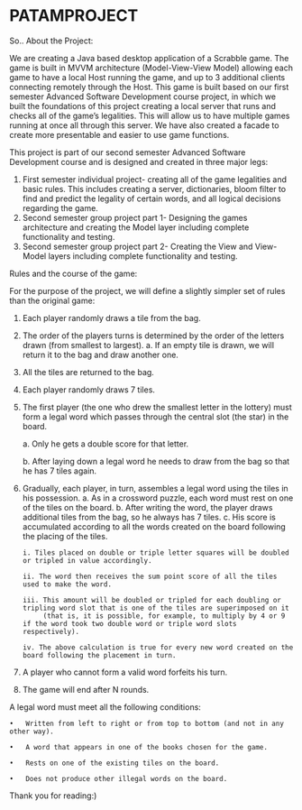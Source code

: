 # PATAMPROJECT

So.. About the Project:

We are creating a Java based desktop application of a Scrabble game.
The game is built in MVVM architecture (Model-View-View Model) allowing each game to have a local Host running the game,
and up to 3 additional clients connecting remotely through the Host. 
This game is built based on our first semester Advanced Software Development course project,
in which we built the foundations of this project creating a local server that runs and checks all of the game’s legalities.
This will allow us to have multiple games running at once all through this server. 
We have also created a facade to create more presentable and easier to use game functions.

This project is part of our second semester Advanced Software Development course and is designed and created in three major legs:

  1. First semester individual project- creating all of the game legalities and basic rules. This includes creating a server,
     dictionaries, bloom filter to find and predict the legality of certain words, and all logical decisions regarding the game.
  2. Second semester group project part 1- Designing the games architecture and creating the Model layer including complete functionality and testing.
  3. Second semester group project part 2- Creating the View and View-Model layers including complete functionality and testing.

Rules and the course of the game:

For the purpose of the project, we will define a slightly simpler set of rules than the original game:
  1. Each player randomly draws a tile from the bag.
  2. The order of the players turns is determined by the order of the letters drawn (from smallest to largest).
     a. If an empty tile is drawn, we will return it to the bag and draw another one.
  3. All the tiles are returned to the bag.
  4. Each player randomly draws 7 tiles.
  5. The first player (the one who drew the smallest letter in the lottery) must form a legal word which passes through the central slot (the star) in the board.
     
     a. Only he gets a double score for that letter. 
    
     b. After laying down a legal word he needs to draw from the bag so that he has 7 tiles again.
     
  6. Gradually, each player, in turn, assembles a legal word using the tiles in his possession.
     a. As in a crossword puzzle, each word must rest on one of the tiles on the board.
     b. After writing the word, the player draws additional tiles from the bag, so he always has 7 tiles. 
     c. His score is accumulated according to all the words created on the board following the placing of the tiles.
     
         i. Tiles placed on double or triple letter squares will be doubled or tripled in value accordingly.
         
         ii. The word then receives the sum point score of all the tiles used to make the word.
         
         iii. This amount will be doubled or tripled for each doubling or tripling word slot that is one of the tiles are superimposed on it
              (that is, it is possible, for example, to multiply by 4 or 9 if the word took two double word or triple word slots respectively).
              
         iv. The above calculation is true for every new word created on the board following the placement in turn.
         
  7. A player who cannot form a valid word forfeits his turn.
  8. The game will end after N rounds.

A legal word must meet all the following conditions:

    •	Written from left to right or from top to bottom (and not in any other way).
    
    •	A word that appears in one of the books chosen for the game.
    
    •	Rests on one of the existing tiles on the board.
    
    •	Does not produce other illegal words on the board.
    
Thank you for reading:)
